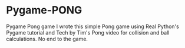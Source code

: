 # Pygame-PONG
Pygame Pong game
I wrote this simple Pong game using Real Python's Pygame tutorial and Tech by Tim's Pong video for collision and ball calculations. No end to the game. 
